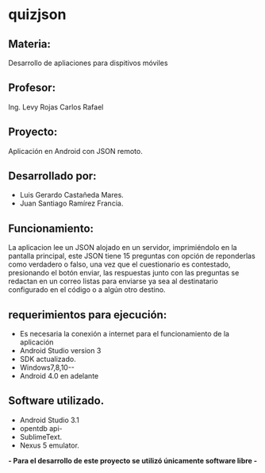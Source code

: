 # quizjson

## Materia:
Desarrollo de apliaciones para dispitivos móviles

## Profesor:
Ing. Levy Rojas Carlos Rafael

## Proyecto:
Aplicación en Android con JSON remoto.

## Desarrollado por:
- Luis Gerardo Castañeda Mares.
- Juan Santiago Ramírez Francia.

## Funcionamiento:
La aplicacion lee un JSON alojado en un servidor, imprimiéndolo en la pantalla principal, este JSON tiene 15 preguntas con opción de reponderlas como verdadero o falso, una vez que el cuestionario es contestado, presionando el botón enviar, las respuestas junto con las preguntas se redactan en un correo listas para enviarse ya sea al destinatario configurado en el código o a algún otro destino.

## requerimientos para ejecución:

- Es necesaria la conexión a internet para el funcionamiento de la aplicación
- Android Studio version 3
- SDK actualizado.
- Windows7,8,10-- 
- Android 4.0 en adelante

## Software utilizado.
- Android Studio 3.1
- opentdb api-
- SublimeText.
- Nexus 5 emulator.

**- Para el desarrollo de este proyecto se utilizó únicamente software libre -**


